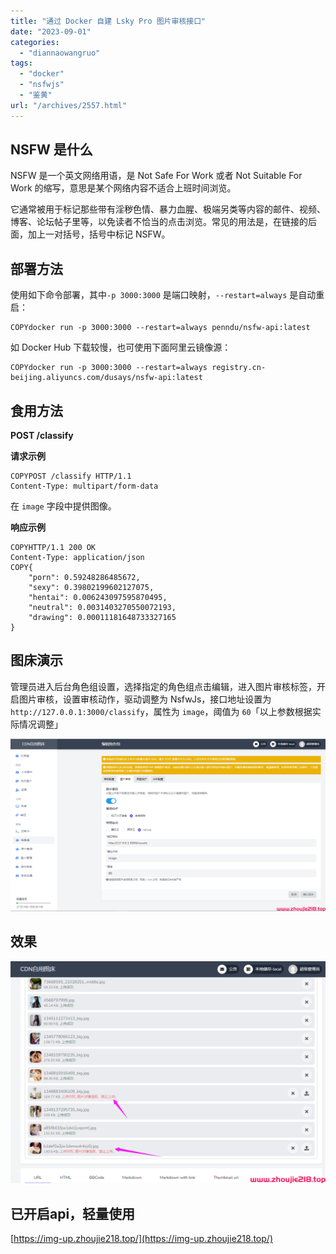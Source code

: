 ```yaml
---
title: "通过 Docker 自建 Lsky Pro 图片审核接口"
date: "2023-09-01"
categories: 
  - "diannaowangruo"
tags: 
  - "docker"
  - "nsfwjs"
  - "鉴黄"
url: "/archives/2557.html"
---
```


## NSFW 是什么

NSFW 是一个英文网络用语，是 Not Safe For Work 或者 Not Suitable For Work 的缩写，意思是某个网络内容不适合上班时间浏览。

它通常被用于标记那些带有淫秽色情、暴力血腥、极端另类等内容的邮件、视频、博客、论坛帖子里等，以免读者不恰当的点击浏览。常见的用法是，在链接的后面，加上一对括号，括号中标记 NSFW。

## 部署方法

使用如下命令部署，其中`-p 3000:3000` 是端口映射，`--restart=always` 是自动重启：

```
COPYdocker run -p 3000:3000 --restart=always penndu/nsfw-api:latest
```

如 Docker Hub 下载较慢，也可使用下面阿里云镜像源：

```
COPYdocker run -p 3000:3000 --restart=always registry.cn-beijing.aliyuncs.com/dusays/nsfw-api:latest
```

## 食用方法

**POST /classify**

**请求示例**

```
COPYPOST /classify HTTP/1.1
Content-Type: multipart/form-data
```

在 `image` 字段中提供图像。

**响应示例**

```
COPYHTTP/1.1 200 OK
Content-Type: application/json
COPY{
    "porn": 0.59248286485672,
    "sexy": 0.39802199602127075,
    "hentai": 0.006243097595870495,
    "neutral": 0.0031403270550072193,
    "drawing": 0.00011181648733327165
}
```

## 图床演示

管理员进入后台角色组设置，选择指定的角色组点击编辑，进入图片审核标签，开启图片审核，设置审核动作，驱动调整为 NsfwJs，接口地址设置为 `http://127.0.0.1:3000/classify`，属性为 `image`，阈值为 `60`「以上参数根据实际情况调整」

![image-20230901145352560](/images/2023/09/725e062165bd19158ac4b6c24b750c5b.webp)

## 效果

![image-20230901145124825](/images/2023/09/05fabed514d9ee49acebcc0192f1033a.webp)

## 已开启api，轻量使用

[https://img-up.zhoujie218.top/](https://img-up.zhoujie218.top/)
